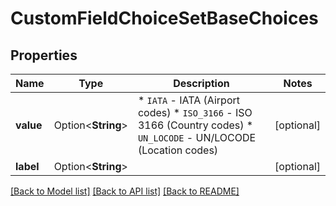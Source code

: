# CustomFieldChoiceSetBaseChoices

## Properties

Name | Type | Description | Notes
------------ | ------------- | ------------- | -------------
**value** | Option<**String**> | * `IATA` - IATA (Airport codes) * `ISO_3166` - ISO 3166 (Country codes) * `UN_LOCODE` - UN/LOCODE (Location codes) | [optional]
**label** | Option<**String**> |  | [optional]

[[Back to Model list]](../README.md#documentation-for-models) [[Back to API list]](../README.md#documentation-for-api-endpoints) [[Back to README]](../README.md)


